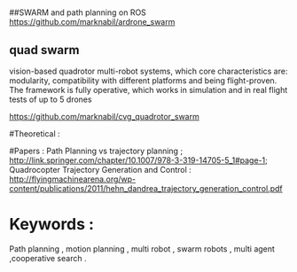 

#

##SWARM and path planning on ROS 
https://github.com/marknabil/ardrone_swarm

## quad swarm

vision-based quadrotor multi-robot systems, which core characteristics are: modularity, compatibility with different platforms and
being flight-proven. The framework is fully operative, which works in simulation and in real flight tests of up to 5 drones

https://github.com/marknabil/cvg_quadrotor_swarm

#Theoretical :


#Papers :
Path Planning vs trajectory planning ; http://link.springer.com/chapter/10.1007/978-3-319-14705-5_1#page-1; 
Quadrocopter Trajectory Generation and Control : http://flyingmachinearena.org/wp-content/publications/2011/hehn_dandrea_trajectory_generation_control.pdf

# Keywords : 
Path planning , motion planning , multi robot , swarm robots , multi agent ,cooperative search . 

